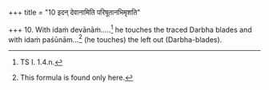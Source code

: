 +++
title = "10 इदन् देवानामिति परिषूतानभिमृशति"

+++
10. With idaṁ devānāṁ.....[^1] he touches the traced Darbha blades and with idaṁ paśūnām...[^2] (he touches) the left out (Darbha-blades).  

[^1]: TS I. 1.4.n.  

[^2]: This formula is found only here.
